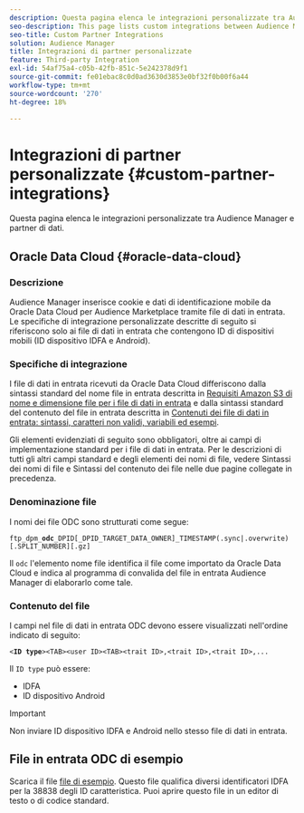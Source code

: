 ```yaml
---
description: Questa pagina elenca le integrazioni personalizzate tra Audience Manager e partner di dati.
seo-description: This page lists custom integrations between Audience Manager and data partners.
seo-title: Custom Partner Integrations
solution: Audience Manager
title: Integrazioni di partner personalizzate
feature: Third-party Integration
exl-id: 54af75a4-c05b-42fb-851c-5e242378d9f1
source-git-commit: fe01ebac8c0d0ad3630d3853e0bf32f0b00f6a44
workflow-type: tm+mt
source-wordcount: '270'
ht-degree: 18%

---
```


# Integrazioni di partner personalizzate {#custom-partner-integrations}

Questa pagina elenca le integrazioni personalizzate tra Audience Manager e partner di dati.

## Oracle Data Cloud {#oracle-data-cloud}

### Descrizione

Audience Manager inserisce cookie e dati di identificazione mobile da Oracle Data Cloud per Audience Marketplace tramite file di dati in entrata. Le specifiche di integrazione personalizzate descritte di seguito si riferiscono solo ai file di dati in entrata che contengono ID di dispositivi mobili (ID dispositivo IDFA e Android).

### Specifiche di integrazione

I file di dati in entrata ricevuti da Oracle Data Cloud differiscono dalla sintassi standard del nome file in entrata descritta in [Requisiti Amazon S3 di nome e dimensione file per i file di dati in entrata](/help/using/integration/sending-audience-data/batch-data-transfer-explained/inbound-s3-filenames.md) e dalla sintassi standard del contenuto del file in entrata descritta in [Contenuti dei file di dati in entrata: sintassi, caratteri non validi, variabili ed esempi](/help/using/integration/sending-audience-data/batch-data-transfer-explained/inbound-file-contents.md).

Gli elementi evidenziati di seguito sono obbligatori, oltre ai campi di implementazione standard per i file di dati in entrata. Per le descrizioni di tutti gli altri campi standard e degli elementi dei nomi di file, vedere Sintassi dei nomi di file e Sintassi del contenuto dei file nelle due pagine collegate in precedenza.

### Denominazione file

I nomi dei file ODC sono strutturati come segue:

`ftp_dpm_`**`odc`**`_DPID[_DPID_TARGET_DATA_OWNER]_TIMESTAMP(.sync|.overwrite)[.SPLIT_NUMBER][.gz]`

Il `odc` l&#39;elemento nome file identifica il file come importato da Oracle Data Cloud e indica al programma di convalida del file in entrata Audience Manager di elaborarlo come tale.

### Contenuto del file

I campi nel file di dati in entrata ODC devono essere visualizzati nell&#39;ordine indicato di seguito:

`<`**`ID type`**`><TAB><user ID><TAB><trait ID>,<trait ID>,<trait ID>,...`

Il `ID type` può essere:

* IDFA
* ID dispositivo Android

>[!IMPORTANT]
>
>Non inviare ID dispositivo IDFA e Android nello stesso file di dati in entrata.

## File in entrata ODC di esempio

Scarica il file [file di esempio](/help/using/integration/assets/ftp_dpm_odc_12345_1556223815.sync). Questo file qualifica diversi identificatori IDFA per la 38838 degli ID caratteristica. Puoi aprire questo file in un editor di testo o di codice standard.
